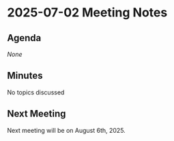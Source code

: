 # 2025-07-02 Meeting Notes

## Agenda
_None_

## Minutes

No topics discussed

## Next Meeting

Next meeting will be on August 6th, 2025.
